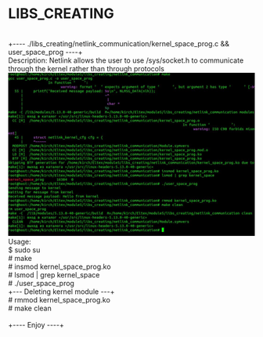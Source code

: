 # LIBS_CREATING
<br>
+---- ./libs_creating/netlink_communication/kernel_space_prog.c && user_space_prog ----+<br>
Description: Netlink allows the user to use /sys/socket.h to communicate through the kernel rather than through protocols<br>
<img src="netlink.jpg"></img><br>
Usage:<br>
$ sudo su<br>
# make<br>
# insmod kernel_space_prog.ko<br>
# lsmod | grep kernel_space<br>
# ./user_space_prog<br>
+--- Deleting kernel module ---+<br>
# rmmod kernel_space_prog.ko<br>
# make clean<br>
<br>
+---- Enjoy ----+

